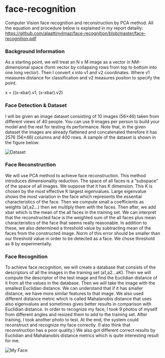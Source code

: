 # face-recognition
Computer Vision face recognition and reconstruction by PCA method.
All the equation and procedure below is explained in my report detailly: https://github.com/alaattinyilmaz/face-recognition/blob/master/face-recognition.pdf

### Background Information
As a starting point, we will treat an N x M image as a vector in NM-dimensional space (form
vector by collapsing rows from top to bottom into one long vector). Then I convert x into v1
and v2 coordinates. Where v1 measures distance for classification and v2 measures positon to specify the point. 

x = ((x-xbar).v1, (x-xbar).v2)

### Face Detection & Dataset

I will be given an image dataset consisting of 10 images (56×46) taken from different views of 40 people. You can use 9 images per person to build your model and the rest for testing its performance. Note that, in the given dataset the images are already flattened and concatenated therefore it has 2576 (56×46) columns and 400 rows. A sample of the dataset is shown in the figure below:

![Dataset](https://serving.photos.photobox.com/6625699650dc2722c0381af797e170aa2b3f2f53523fbcc406d459439c708d4b8e2b9bd6.jpg)

### Face Reconstruction
We will use PCA method to achieve face reconstruction. This method introduces dimensionality reduction. The space of all faces is a “subspace” of the space of all images. We suppose that it has K dimension. This K is chosen by the most effective K largest
eigenvalues. Large eigenvalue shows the most variation in the face which represents the essential characteristics of the face. Then we compute small a coefficients as weights (a1,a2…) then we multiply them with the faces. Then after, we add xbar which is the mean of
the all faces in the training set. We can interpret that the reconstructed face is the weighted sum of the all faces plus mean characteristics of the face that seems really reasonable. In addition to these, we also determined a threshold value by subtracting mean of the faces from the constructed image. Norm of this error should be smaller than our threshold value in order
to be detected as a face. We chose threshold as 8 by experimentally.

### Face Recognition

To achieve face recognition, we will create a database that consists of the descriptors of all the images in the training set (a1,a2…aK). Then we will compute the descriptor of the test image and find the Euclidian distance of it from all the values in the database. Then we will take the image with the smallest Euclidian distance. We can understand that if it has smaller distance, we have more similar features to that image. We also used different distance metric which is called Mahalanobis distance that uses also eigenvalues and sometimes gives better results in comparison with Euclidian distance. In order to recognize my face, I took 9 photos of myself from different angles and resized them to add to the training set. After training, I took another photo to test. At the end, the system could reconstruct and recognize my face correctly. (I also think that reconstruction has a poor quality.) We also got different correct results by Euclidian and Mahalanobis distance metrics which is quite interesting result for me. 

![My Face](https://serving.photos.photobox.com/66796245f027d1ee94755fa4e7319f8f3b51767a75bec389004448052efb0c16d4a84790.jpg)
